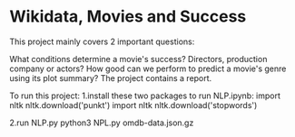 # Wikidata, Movies and Success
This project mainly covers 2 important questions:

What conditions determine a movie's success? Directors, production company or actors?
How good can we perform to predict a movie's genre using its plot summary?
The project contains a report.

To run this project: 1.install these two packages to run NLP.ipynb: import nltk nltk.download('punkt') import nltk nltk.download('stopwords')

2.run NLP.py python3 NPL.py omdb-data.json.gz
